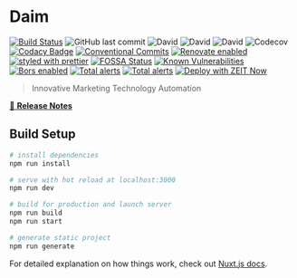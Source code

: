 # Daim

[![Build Status](https://travis-ci.com/shadow81627/daim.svg?branch=master)](https://travis-ci.com/shadow81627/daim)
![GitHub last commit](https://img.shields.io/github/last-commit/shadow81627/daim.svg)
![David](https://img.shields.io/david/shadow81627/daim.svg)
![David](https://img.shields.io/david/dev/shadow81627/daim.svg)
![David](https://img.shields.io/david/peer/shadow81627/daim.svg)
![Codecov](https://img.shields.io/codecov/c/github/shadow81627/daim.svg)
[![Codacy Badge](https://api.codacy.com/project/badge/Grade/c8bbe26d653044de8c944c3a9e2fb0e2)](https://www.codacy.com/app/damien.robinson/daim?utm_source=github.com&utm_medium=referral&utm_content=shadow81627/daim&utm_campaign=Badge_Grade)
[![Conventional Commits](https://img.shields.io/badge/Conventional%20Commits-1.0.0-yellow.svg)](https://conventionalcommits.org)
[![Renovate enabled](https://img.shields.io/badge/renovate-enabled-brightgreen.svg)](https://renovatebot.com/)
[![styled with prettier](https://img.shields.io/badge/styled_with-prettier-ff69b4.svg)](https://github.com/prettier/prettier)
[![FOSSA Status](https://app.fossa.io/api/projects/git%2Bgithub.com%2Fshadow81627%2Fdaim.svg?type=shield)](https://app.fossa.io/projects/git%2Bgithub.com%2Fshadow81627%2Fdaim?ref=badge_shield)
[![Known Vulnerabilities](https://snyk.io/test/github/shadow81627/daim/badge.svg)](https://snyk.io/test/github/shadow81627/daim)
[![Bors enabled](https://bors.tech/images/badge_small.svg)](https://app.bors.tech/repositories/3)
[![Total alerts](https://img.shields.io/lgtm/alerts/g/shadow81627/daim.svg?logo=lgtm&logoWidth=18)](https://lgtm.com/projects/g/shadow81627/daim/alerts/)
[![Total alerts](https://img.shields.io/lgtm/alerts/g/shadow81627/daim.svg?logo=lgtm&logoWidth=18)](https://lgtm.com/projects/g/shadow81627/daim/alerts/)
[![Deploy with ZEIT Now](https://zeit.co/button)](https://zeit.co/new/project?template=https://github.com/shadow81627/daim)

> Innovative Marketing Technology Automation

[📖 **Release Notes**](https://github.com/shadow81627/daim/blob/master/CHANGELOG.md)

## Build Setup

``` bash
# install dependencies
npm run install

# serve with hot reload at localhost:3000
npm run dev

# build for production and launch server
npm run build
npm run start

# generate static project
npm run generate
```

For detailed explanation on how things work, check out [Nuxt.js docs](https://nuxtjs.org).
